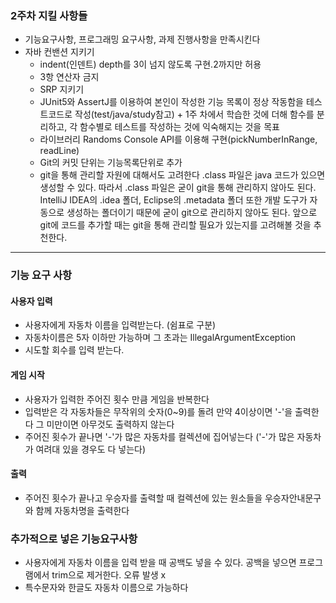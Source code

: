 ### 2주차 지킬 사항들

- 기능요구사항, 프로그래밍 요구사항, 과제 진행사항을 만족시킨다
- 자바 컨밴션 지키기
    - indent(인덴트) depth를 3이 넘지 않도록 구현.2까지만 허용
    - 3항 연산자 금지
    - SRP 지키기
    - JUnit5와 AssertJ를 이용하여 본인이 작성한 기능 목록이 정상 작동함을 테스트코드로 작성(test/java/study참고) + 1주 차에서 학습한 것에 더해 함수를 분리하고, 각 함수별로 테스트를
      작성하는 것에 익숙해지는 것을 목표
    - 라이브러리 Randoms Console API를 이용해 구현(pickNumberInRange, readLine)
    - Git의 커밋 단위는 기능목록단위로 추가
    - git을 통해 관리할 자원에 대해서도 고려한다
      .class 파일은 java 코드가 있으면 생성할 수 있다. 따라서 .class 파일은 굳이 git을 통해 관리하지 않아도 된다.
      IntelliJ IDEA의 .idea 폴더, Eclipse의 .metadata 폴더 또한 개발 도구가 자동으로 생성하는 폴더이기 때문에 굳이 git으로 관리하지 않아도 된다.
      앞으로 git에 코드를 추가할 때는 git을 통해 관리할 필요가 있는지를 고려해볼 것을 추천한다.

---

### 기능 요구 사항

#### 사용자 입력

- 사용자에게 자동차 이름을 입력받는다. (쉼표로 구분)
- 자동차이름은 5자 이하만 가능하며 그 초과는 IllegalArgumentException
- 시도할 회수를 입력 받는다.

#### 게임 시작

- 사용자가 입력한 주어진 횟수 만큼 게임을 반복한다
- 입력받은 각 자동차들은 무작위의 숫자(0~9)를 돌려 만약 4이상이면 '-'을 출력한다 그 미만이면 아무것도 출력하지 않는다
- 주어진 횟수가 끝나면 '-'가 많은 자동차를 컬렉션에 집어넣는다 ('-'가 많은 자동차가 여려대 있을 경우도 다 넣는다)

#### 출력

- 주어진 횟수가 끝나고 우승자를 출력할 때 컬렉션에 있는 원소들을 우승자안내문구와 함께 자동차명을 출력한다

### 추가적으로 넣은 기능요구사항

- 사용자에게 자동차 이름을 입력 받을 때 공백도 넣을 수 있다. 공백을 넣으면 프로그램에서 trim으로 제거한다. 오류 발생 x
- 특수문자와 한글도 자동차 이름으로 가능하다